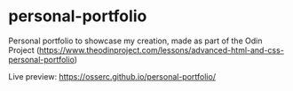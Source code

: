 # personal-portfolio

Personal portfolio to showcase my creation, made as part of the Odin Project (https://www.theodinproject.com/lessons/advanced-html-and-css-personal-portfolio)

Live preview: https://osserc.github.io/personal-portfolio/